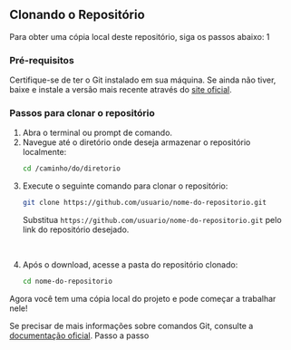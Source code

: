
## Clonando o Repositório

Para obter uma cópia local deste repositório, siga os passos abaixo:
1
### Pré-requisitos

Certifique-se de ter o Git instalado em sua máquina. Se ainda não tiver, baixe e instale a versão mais recente através do [site oficial](https://git-scm.com/).

### Passos para clonar o repositório

1. Abra o terminal ou prompt de comando.
2. Navegue até o diretório onde deseja armazenar o repositório localmente:
   ```sh
   cd /caminho/do/diretorio
   ```
3. Execute o seguinte comando para clonar o repositório:
   ```sh
   git clone https://github.com/usuario/nome-do-repositorio.git
   ```
   Substitua `https://github.com/usuario/nome-do-repositorio.git` pelo link do repositório desejado.

<br>

4. Após o download, acesse a pasta do repositório clonado:
   ```sh
   cd nome-do-repositorio
   ```

Agora você tem uma cópia local do projeto e pode começar a trabalhar nele!

Se precisar de mais informações sobre comandos Git, consulte a [documentação oficial](https://git-scm.com/doc).
Passo a passo